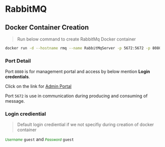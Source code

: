 ﻿# RabbitMQ

## Docker Container Creation

> Run below command to create RabbitMq Docker container

```bash
docker run -d --hostname rmq --name RabbitMqServer -p 5672:5672 -p 8080:15672 rabbitmq:3.13-management
```
### Port Detail

Port `8080` is for management portal and access by below mention __Login credentials__.

Click on the link for <a href='http://localhost:8080/'>Admin Portal</a>

Port `5672` is use in communication during producing and consuming of message.

### Login crediential

> Default login crediential if we not specifiy during creation of docker container

<small style='color:green'>_Username_</small> `guest` and <small style='color:green'>_Password_</small> `guest`

